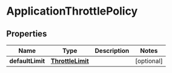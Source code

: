
# ApplicationThrottlePolicy

## Properties
Name | Type | Description | Notes
------------ | ------------- | ------------- | -------------
**defaultLimit** | [**ThrottleLimit**](ThrottleLimit.md) |  |  [optional]



